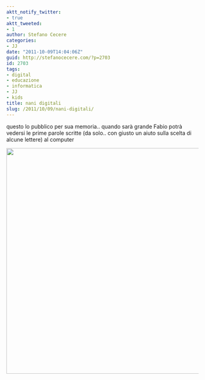 ```yaml
---
aktt_notify_twitter:
- true
aktt_tweeted:
- 1
author: Stefano Cecere
categories:
- JJ
date: "2011-10-09T14:04:06Z"
guid: http://stefanocecere.com/?p=2703
id: 2703
tags:
- digital
- educazione
- informatica
- JJ
- kids
title: nani digitali
slug: /2011/10/09/nani-digitali/
---
```


questo lo pubblico per sua memoria.. quando sarà grande Fabio potrà vedersi le prime parole scritte (da solo.. con giusto un aiuto sulla scelta di alcune lettere) al computer

<img src="http://stefanocecere.com/wp-content/uploads/sites/3/2011/10/Screen-shot-2011-10-09-at-13.09.42.png" alt="" title="Screen shot 2011-10-09 at 13.09.42" width="517" height="589" class="alignright size-full wp-image-2704" srcset="http://stefanocecere.com/wp-content/uploads/sites/3/2011/10/Screen-shot-2011-10-09-at-13.09.42.png 517w, http://stefanocecere.com/wp-content/uploads/sites/3/2011/10/Screen-shot-2011-10-09-at-13.09.42-263x300.png 263w" sizes="(max-width: 517px) 100vw, 517px" />